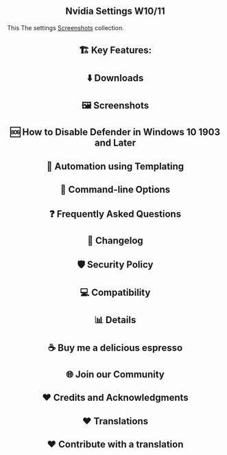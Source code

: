 
<center>
<h2>Nvidia Settings W10/11</h2>
</center>
 
This The settings [Screenshots]([https://github.com/hellzerg/optimizer/blob/master/IMAGES.md](https://github.com/Kokomario12/winmods/blob/main/imagefile.md)) collection.



<center>
<h2> 🏗️ Key Features:</h2> 
</center>

<center>
<h2> ⬇️ Downloads</h2> 
</center>


<center>
<h2>🖼️ Screenshots</h2> 
</center>

<center>
<h2> 🆘 How to Disable Defender in Windows 10 1903 and Later</h2> 
</center>

<center>
<h2>🔨 Automation using Templating</h2> 
</center>

<center>
<h2> 🔨 Command-line Options</h2> 
</center>

<center>
<h2> ❓ Frequently Asked Questions</h2> 
</center>

<center>
<h2> 📰 Changelog</h2> 
</center>

<center>
<h2>🛡️ Security Policy</h2> 
</center>

<center>
<h2> 💻 Compatibility</h2> 
</center>

<center>
<h2> 📊 Details</h2> 
</center>

<center>
<h2> ☕ Buy me a delicious espresso</h2>
</center>

<center>
<h2> 🌐 Join our Community</h2>
</center>

<center>
<h2> ❤️ Credits and Acknowledgments</h2>
</center>

<center>
<h2> ❤️ Translations</h2>
</center>

<center>
<h2> ❤️ Contribute with a translation</h2>
</center>
